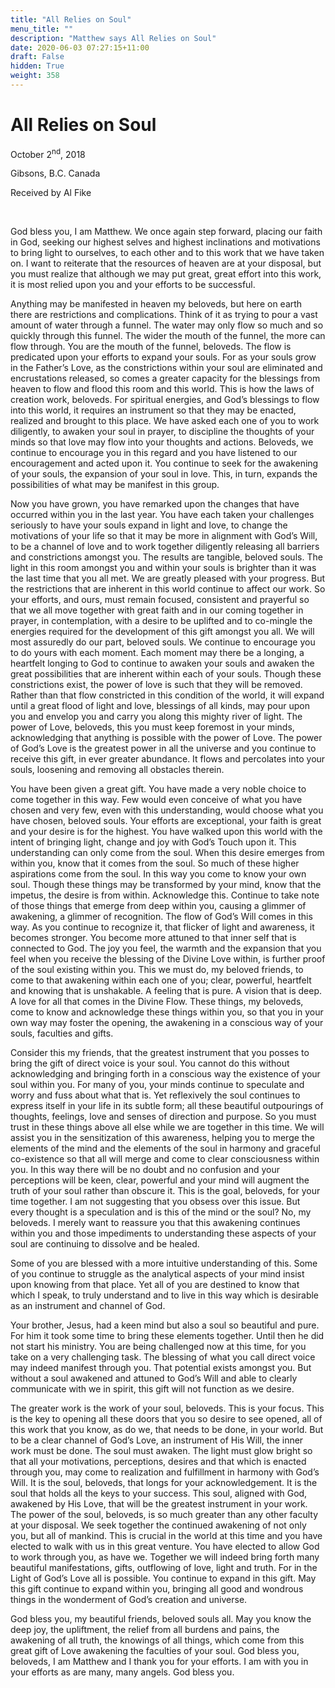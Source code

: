 ```yaml
---
title: "All Relies on Soul"
menu_title: ""
description: "Matthew says All Relies on Soul"
date: 2020-06-03 07:27:15+11:00
draft: False
hidden: True
weight: 358
---
```

# All Relies on Soul

October 2<sup>nd</sup>, 2018

Gibsons, B.C. Canada

Received by Al Fike

 

God bless you, I am Matthew. We once again step forward, placing our faith in God, seeking our highest selves and highest inclinations and motivations to bring light to ourselves, to each other and to this work that we have taken on. I want to reiterate that the resources of heaven are at your disposal, but you must realize that although we may put great, great effort into this work, it is most relied upon you and your efforts to be successful. 

Anything may be manifested in heaven my beloveds, but here on earth there are restrictions and complications. Think of it as trying to pour a vast amount of water through a funnel. The water may only flow so much and so quickly through this funnel.  The wider the mouth of the funnel, the more can flow through. You are the mouth of the funnel, beloveds. The flow is predicated upon your efforts to expand your souls. For as your souls grow in the Father’s Love, as the constrictions within your soul are eliminated and encrustations released, so comes a greater capacity for the blessings from heaven to flow and flood this room and this world. This is how the laws of creation work, beloveds. For spiritual energies, and God’s blessings to flow into this world, it requires an instrument so that they may be enacted, realized and brought to this place. We have asked each one of you to work diligently, to awaken your soul in prayer, to discipline the thoughts of your minds so that love may flow into your thoughts and actions. Beloveds, we continue to encourage you in this regard and you have listened to our encouragement and acted upon it.  You continue to seek for the awakening of your souls, the expansion of your soul in love. This, in turn, expands the possibilities of what may be manifest in this group.

Now you have grown, you have remarked upon the changes that have occurred within you in the last year. You have each taken your challenges seriously to have your souls expand in light and love, to change the motivations of your life so that it may be more in alignment with God’s Will, to be a channel of love and to work together diligently releasing all barriers and constrictions amongst you. The results are tangible, beloved souls. The light in this room amongst you and within your souls is brighter than it was the last time that you all met. We are greatly pleased with your progress. But the restrictions that are inherent in this world continue to affect our work. So your efforts, and ours, must remain focused, consistent and prayerful so that we all move together with great faith and in our coming together in prayer, in contemplation, with a desire to be uplifted and to co-mingle the energies required for the development of this gift amongst you all. We will most assuredly do our part, beloved souls. We continue to encourage you to do yours with each moment. Each moment may there be a longing, a heartfelt longing to God to continue to awaken your souls and awaken the great possibilities that are inherent within each of your souls. Though these constrictions exist, the power of love is such that they will be removed. Rather than that flow constricted in this condition of the world, it will expand until a great flood of light and love, blessings of all kinds, may pour upon you and envelop you and carry you along this mighty river of light. The power of Love, beloveds, this you must keep foremost in your minds, acknowledging that anything is possible with the power of Love. The power of God’s Love is the greatest power in all the universe and you continue to receive this gift, in ever greater abundance. It flows and percolates into your souls, loosening and removing all obstacles therein. 

You have been given a great gift. You have made a very noble choice to come together in this way. Few would even conceive of what you have chosen and very few, even with this understanding, would choose what you have chosen, beloved souls. Your efforts are exceptional, your faith is great and your desire is for the highest. You have walked upon this world with the intent of bringing light, change and joy with God’s Touch upon it. This understanding can only come from the soul. When this desire emerges from within you, know that it comes from the soul. So much of these higher aspirations come from the soul. In this way you come to know your own soul. Though these things may be transformed by your mind, know that the impetus, the desire is from within. Acknowledge this. Continue to take note of those things that emerge from deep within you, causing a glimmer of awakening, a glimmer of recognition. The flow of God’s Will comes in this way. As you continue to recognize it, that flicker of light and awareness, it becomes stronger. You become more attuned to that inner self that is connected to God. The joy you feel, the warmth and the expansion that you feel when you receive the blessing of the Divine Love within, is further proof of the soul existing within you. This we must do, my beloved friends, to come to that awakening within each one of you; clear, powerful, heartfelt and knowing that is unshakable. A feeling that is pure. A vision that is deep. A love for all that comes in the Divine Flow. These things, my beloveds, come to know and acknowledge these things within you, so that you in your own way may foster the opening, the awakening in a conscious way of your souls, faculties and gifts. 

Consider this my friends, that the greatest instrument that you posses to bring the gift of direct voice is your soul. You cannot do this without acknowledging and bringing forth in a conscious way the existence of your soul within you. For many of you, your minds continue to speculate and worry and fuss about what that is. Yet reflexively the soul continues to express itself in your life in its subtle form; all these beautiful outpourings of thoughts, feelings, love and senses of direction and purpose. So you must trust in these things above all else while we are together in this time. We will assist you in the sensitization of this awareness, helping you to merge the elements of the mind and the elements of the soul in harmony and graceful co-existence so that all will merge and come to clear consciousness within you. In this way there will be no doubt and no confusion and your perceptions will be keen, clear, powerful and your mind will augment the truth of your soul rather than obscure it. This is the goal, beloveds, for your time together. I am not suggesting that you obsess over this issue. But every thought is a speculation and is this of the mind or the soul? No, my beloveds. I merely want to reassure you that this awakening continues within you and those impediments to understanding these aspects of your soul are continuing to dissolve and be healed. 

Some of you are blessed with a more intuitive understanding of this. Some of you continue to struggle as the analytical aspects of your mind insist upon knowing from that place. Yet all of you are destined to know that which I speak, to truly understand and to live in this way which is desirable as an instrument and channel of God. 

Your brother, Jesus, had a keen mind but also a soul so beautiful and pure. For him it took some time to bring these elements together. Until then he did not start his ministry.  You are being challenged now at this time, for you take on a very challenging task. The blessing of what you call direct voice may indeed manifest through you. That potential exists amongst you. But without a soul awakened and attuned to God’s Will and able to clearly communicate with we in spirit, this gift will not function as we desire. 

The greater work is the work of your soul, beloveds. This is your focus. This is the key to opening all these doors that you so desire to see opened, all of this work that you know, as do we, that needs to be done, in your world. But to be a clear channel of God’s Love, an instrument of His Will, the inner work must be done. The soul must awaken. The light must glow bright so that all your motivations, perceptions, desires and that which is enacted through you, may come to realization and fulfillment in harmony with God’s Will. It is the soul, beloveds, that longs for your acknowledgement.  It is the soul that holds all the keys to your success. This soul, aligned with God, awakened by His Love, that will be the greatest instrument in your work. The power of the soul, beloveds, is so much greater than any other faculty at your disposal. We seek together the continued awakening of not only you, but all of mankind. This is crucial in the world at this time and you have elected to walk with us in this great venture. You have elected to allow God to work through you, as have we. Together we will indeed bring forth many beautiful manifestations, gifts, outflowing of love, light and truth. For in the Light of God’s Love all is possible. You continue to expand in this gift. May this gift continue to expand within you, bringing all good and wondrous things in the wonderment of God’s creation and universe. 

God bless you, my beautiful friends, beloved souls all. May you know the deep joy, the upliftment, the relief from all burdens and pains, the awakening of all truth, the knowings of all things, which come from this great gift of Love awakening the faculties of your soul. God bless you, beloveds, I am Matthew and I thank you for your efforts. I am with you in your efforts as are many, many angels. God bless you. 

